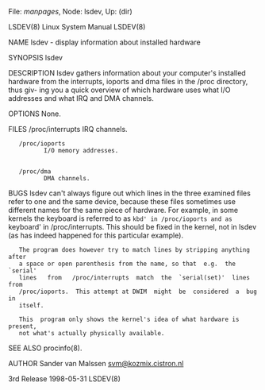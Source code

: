 File: *manpages*,  Node: lsdev,  Up: (dir)

LSDEV(8)                      Linux System Manual                     LSDEV(8)



NAME
       lsdev - display information about installed hardware


SYNOPSIS
       lsdev


DESCRIPTION
       lsdev gathers information about your computer's installed hardware from
       the interrupts, ioports and dma files in the /proc directory, thus giv-
       ing  you a quick overview of which hardware uses what I/O addresses and
       what IRQ and DMA channels.


OPTIONS
       None.


FILES
       /proc/interrupts
              IRQ channels.


       /proc/ioports
              I/O memory addresses.


       /proc/dma
              DMA channels.


BUGS
       lsdev can't always figure out which lines in the three  examined  files
       refer  to  one  and  the same device, because these files sometimes use
       different names for the same piece of hardware. For  example,  in  some
       kernels  the  keyboard  is referred to as `kbd' in /proc/ioports and as
       `keyboard' in /proc/interrupts.  This should be fixed  in  the  kernel,
       not in lsdev (as has indeed happened for this particular example).

       The program does however try to match lines by stripping anything after
       a space or open parenthesis from the name, so that  e.g.  the  `serial'
       lines   from   /proc/interrupts  match  the  `serial(set)'  lines  from
       /proc/ioports.  This attempt at DWIM  might  be  considered  a  bug  in
       itself.

       This  program only shows the kernel's idea of what hardware is present,
       not what's actually physically available.


SEE ALSO
       procinfo(8).


AUTHOR
       Sander van Malssen <svm@kozmix.cistron.nl>



3rd Release                       1998-05-31                          LSDEV(8)
